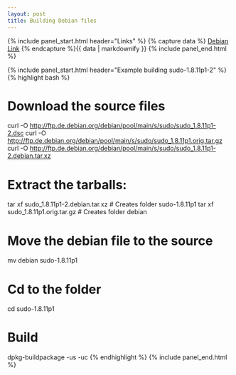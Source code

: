```yaml
---
layout: post
title: Building Debian files
---
```


{% include panel_start.html header="Links" %}
{% capture data %}
[Debian Link](https://www.debian.org/doc/manuals/maint-guide/build.en.html)
{% endcapture %}{{ data | markdownify }}
{% include panel_end.html %}

{% include panel_start.html header="Example building sudo-1.8.11p1-2" %}
{% highlight bash %}
# Download the source files
curl -O http://ftp.de.debian.org/debian/pool/main/s/sudo/sudo_1.8.11p1-2.dsc
curl -O http://ftp.de.debian.org/debian/pool/main/s/sudo/sudo_1.8.11p1.orig.tar.gz
curl -O http://ftp.de.debian.org/debian/pool/main/s/sudo/sudo_1.8.11p1-2.debian.tar.xz

# Extract the tarballs:
tar xf sudo_1.8.11p1-2.debian.tar.xz   # Creates folder sudo-1.8.11p1
tar xf sudo_1.8.11p1.orig.tar.gz       # Creates folder debian

# Move the debian file to the source
mv debian sudo-1.8.11p1

# Cd to the folder
cd sudo-1.8.11p1

# Build
dpkg-buildpackage -us -uc
{% endhighlight %}
{% include panel_end.html %}
